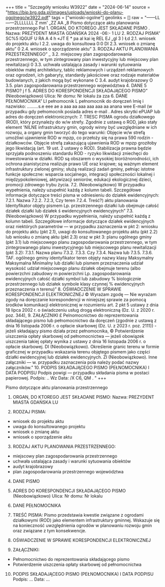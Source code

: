 +++
title = "Szczegóły wniosku W3922"
date = "2024-06-14"
source = "https://bip.brg.gda.pl/images/uploads/wnioski-do-planu-ogolnego/w3922.pdf"
tags = ["wnioski-ogolne"]
geolinks = []
raw = "——LL——2LLLLLLL Z mm' „ZZ AA „8 Pismo dotyczące aktu planowania przestrzennego Pal   1. ORGAN, DO KTOREGO JEST SKŁADANE PISMO . Nazwa: PREZYDENT MIASTA GDAŃSKA 2024 -06:- 1  LU  2. RODZAJ PISMA”  SC%5 IQGUF U RA A 4 h «JT E * pa al kai ię REL EJ „gl 3 ) Łd 2.1. wniosek do projektu aktu I 2.2. uwaga do konsultowa 0:0 DI 2.3. wniosek o zmianę aktu” 0 2.4. wniosek o sporządzenie aktu” 3. RODZAJ AKTU PLANOWANIA PRZESTRZENNEGO” _ 3.2. miejscowy plan zagospodarowania przestrzennego, w tym zintegrowany pian inwestycyjny lub miejscowy plan rewitalizacji 0 3.3. uchwała ustalająca zasady i warunki sytuowania obiektów małej architektury, tablic reklamowych i urządzeń reklamowych oraz ogrodzeń, ich gabaryty, standardy jakościowe oraz rodzaje materiałów budowlanych, z jakich mogą być wykonane C 3.4. audyt krajobrazowy O 3.5. plan zagospodarowania przestrzennego województwa 4. DANE 5 PISMO? j f 5. ADRES DO KORESPONDENCJI SKŁADAJĄCEGO PISMO” (Nieobowiązkowo) Ulica: Nr domu: Nr lokalu ża zza 6. DANE PEŁNOMOCNIKA” LI pełnomocnik L pełnomocnik do doręczeń Imię i nazwisko: .........s.e eee ae a aaa aa aaa aaa aaa aa anana wee E-mail (w przypadku gdy pełnomocnik posiada adres e-mail . Adres skrytki ePUAP lub adres do doręczeń elektronicznych: 7. TRESC PISMA ogrodu działkowego (ROD), który przynależy do w/w strefy. Zgodnie z ustawą o ROD, jako stały element 'NILNE  infrastruktury gmin, ogrody winny być uwzględniane w ich rozwoju, a organy gmin tworzyć do tego warunki: Objęcie w/w strefą umożliwi ujawnienie ROD w mpzp, co przełoży się na prawa 590 rodzin - działkowców. Objęcie strefą zakazującą ujawnienia ROD w mpzp groziłoby jego likwidacją (art. 19 ust. 2 ustawy o ROD). Stabilizacja prawna będzie sprzyjała podnoszeniu standardu ROD - ryzyko likwidacji zniechęci do inwestowania w działki. ROD są obszarem o wysokiej bioróżnorodności, ich ochrona pianistyczna realizuje prawo UE oraz krajowe; są ważnym element infrastruktury zielonej gminy; służą realizacji zadań gminy, pełniąc istotne funkcje społeczne: wsparcia socjalnego, integracji społeczności lokalnej i międzypokoleniowej, aktywizacji seniorów, edukacji ekologicznej dzieci, promocji zdrowego trybu życia. 7.2. (Nieobowiązkowo) W przypadku wypełnienia, należy uzupełnić każdą z kolumn tabeli. Szczegółowe informacje dotyczące treści pisma w odniesieniu do działek ewidencyjnych: 7.2.1. Nazwa 7.2.2. 7.2.3, Czy teren 7.2.4. Treść?) aktu planowania Identyfikator objęty pismem Lp.  przestrzennego działki lub obejmuje całość działek działki lub działek ś ewidencyjnych ewidencyjnych” 7.3. (Nieobowiązkowo) W przypadku wypełnienia, należy uzupełnić każdą z kolumn tabeli. Szczegółowe informacje dotyczące działek ewidencyjnych oraz niektórych parametrów — w przypadku zaznaczenia w pkt 2: wniosku do projektu aktu (pkt 2.1), uwagi do konsultowanego projektu aktu (pkt 2.2) lub wniosku o zmianę aktu (pkt 2.3) oraz w pkt 3: planu ogólnego gminy (pkt 3.1) lub miejscowego planu zagospodarowania przestrzennego, w tym zintegrowanego planu inwestycyjnego lub miejscowego planu rewitalizacji (pkt 3.2): 7.3.1. Nazwa planu 7.3.2. 7.3.3. Czy 7.3.4. Nazwa lub 7.3.5. 7.3.6. TAF. ogólnego gminy identyfikator teren objęty nazwy klasy Maksymalny Maksymalna Minimalny lub działki lub pismem przeznaczenia udział wysokość udział miejscowego planu działek obejmuje terenu (albo powierzchni zabudowy m powierzchni Lp.  zagospodarowania ewidencyjnych całość działki symbol lub zabudowy % biologicznie  przestrzennego lub działek symbole klasy czynnej % ewidencyjnych przeznaczenia n terenu)” 8. OŚWIADCZENIE W SPRAWIE KORESPONDENCJI ELEKTRONICZNEJ © Wyrażam zgodę — Nie wyrażam zgody na doręczanie korespondencji w niniejszej sprawie za pomocą środków komunikacji elektronicznej w rozumieniu art. 2 pkt 5 ustawy z dnia 18 lipca 2002 r. o świadczeniu usług drogą elektroniczną (Dz. U. z 2020 r. poz. 344), 9. ZAŁĄCZNIKI £  Pelnomocnictwo do reprezentowania składającego pismo lub pełnomocnictwo da doręczeń (zgodnie z ustawą z dnia 16 listopada 2006 r. o opłacie skarbowej (Dz. U. z 2023 r. poz. 2111)) - jeżeli składający pismo działa przez pełnomocnika, © Potwierdzenie uiszczenia opłaty skarbowej od pełnomocnictwa — jeżeli obowiązek uiszczenia takiej opłaty wynika z ustawy z dnia 16 listopada 2006 r. o opłacie skarbowej. DI  (Nieobowiązkowo). Określenie granic terenu w formie graficznej w przypadku wskazania terenu objętego pismem jako części działki ewidencyjnej lub działek ewidencyjnych. ZI  (Nieobowiązkowo). Inne załączniki — w. przypadku zaznaczenia pola należy podać nazwy załączników.” 10. PODPIS SKŁADAJĄCEGO PISMO (PEŁNOMOCNIKA) I DATA PODPISU Podpis powigi — przypadku składania pisma w postaci papierowej. Podpis: .. Wz Data: /X C6, QM . "
+++

Pismo dotyczące aktu planowania przestrzennego

1. ORGAN, DO KTOREGO JEST SKŁADANE PISMO:
Nazwa: PREZYDENT MIASTA GDAŃSKA
LU

2. RODZAJ PISMA:
- wniosek do projektu aktu
- uwaga do konsultowanego projektu
- wniosek o zmianę aktu
- wniosek o sporządzenie aktu

3. RODZAJ AKTU PLANOWANIA PRZESTRZENNEGO:
- miejscowy plan zagospodarowania przestrzennego
- uchwała ustalająca zasady i warunki sytuowania obiektów
- audyt krajobrazowy
- plan zagospodarowania przestrzennego województwa

4. DANE PISMO

5. ADRES DO KORESPONDENCJI SKŁADAJĄCEGO PISMO
(Nieobowiązkowo)
Ulica: Nr domu: Nr lokalu

6. DANE PEŁNOMOCNIKA

7. TREŚĆ PISMA:
Pismo przedstawia kwestie związane z ogrodami działkowymi (ROD) jako elementem infrastruktury gminnej. Wskazuje się na konieczność uwzględnienia ogrodów w planowaniu rozwoju gmin oraz związane z tym konsekwencje.

8. OŚWIADCZENIE W SPRAWIE KORESPONDENCJI ELEKTRONICZNEJ

9. ZAŁĄCZNIKI:
- Pełnomocnictwo do reprezentowania składającego pismo
- Potwierdzenie uiszczenia opłaty skarbowej od pełnomocnictwa

10. PODPIS SKŁADAJĄCEGO PISMO (PEŁNOMOCNIKA) I DATA PODPISU
Podpis: ...
Data: ...


